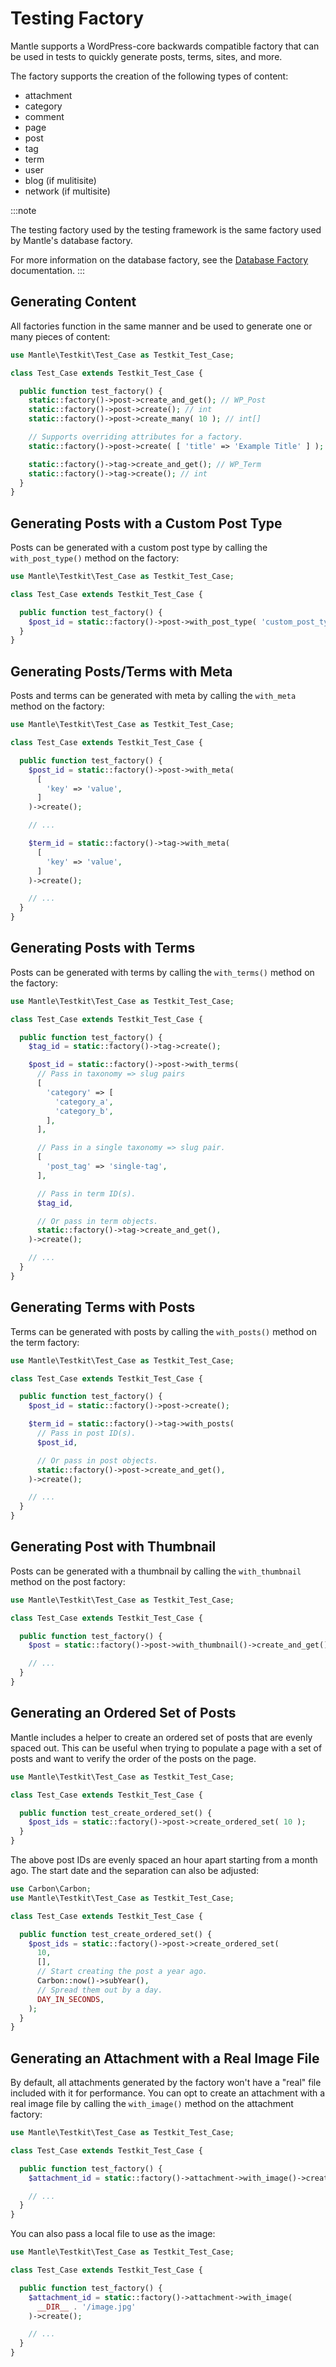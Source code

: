 # Testing Factory

Mantle supports a WordPress-core backwards compatible factory that can be used
in tests to quickly generate posts, terms, sites, and more.

The factory supports the creation of the following types of content:

* attachment
* category
* comment
* page
* post
* tag
* term
* user
* blog (if mulitisite)
* network (if multisite)

:::note

The testing factory used by the testing framework is the same factory used by
Mantle's database factory.

For more information on the database factory, see the [Database
Factory](/docs/models/model-factory) documentation.
:::

## Generating Content

All factories function in the same manner and be used to generate one or many
pieces of content:

```php
use Mantle\Testkit\Test_Case as Testkit_Test_Case;

class Test_Case extends Testkit_Test_Case {

  public function test_factory() {
    static::factory()->post->create_and_get(); // WP_Post
    static::factory()->post->create(); // int
    static::factory()->post->create_many( 10 ); // int[]

    // Supports overriding attributes for a factory.
    static::factory()->post->create( [ 'title' => 'Example Title' ] );

    static::factory()->tag->create_and_get(); // WP_Term
    static::factory()->tag->create(); // int
  }
}
```

## Generating Posts with a Custom Post Type

Posts can be generated with a custom post type by calling the `with_post_type()`
method on the factory:

```php
use Mantle\Testkit\Test_Case as Testkit_Test_Case;

class Test_Case extends Testkit_Test_Case {

  public function test_factory() {
    $post_id = static::factory()->post->with_post_type( 'custom_post_type' )->create();
  }
}
```

## Generating Posts/Terms with Meta

Posts and terms can be generated with meta by calling the `with_meta` method on
the factory:

```php
use Mantle\Testkit\Test_Case as Testkit_Test_Case;

class Test_Case extends Testkit_Test_Case {

  public function test_factory() {
    $post_id = static::factory()->post->with_meta(
      [
        'key' => 'value',
      ]
    )->create();

    // ...

    $term_id = static::factory()->tag->with_meta(
      [
        'key' => 'value',
      ]
    )->create();

    // ...
  }
}
```

## Generating Posts with Terms

Posts can be generated with terms by calling the `with_terms()` method on the
factory:

```php
use Mantle\Testkit\Test_Case as Testkit_Test_Case;

class Test_Case extends Testkit_Test_Case {

  public function test_factory() {
    $tag_id = static::factory()->tag->create();

    $post_id = static::factory()->post->with_terms(
      // Pass in taxonomy => slug pairs
      [
        'category' => [
          'category_a',
          'category_b',
        ],
      ],

      // Pass in a single taxonomy => slug pair.
      [
        'post_tag' => 'single-tag',
      ],

      // Pass in term ID(s).
      $tag_id,

      // Or pass in term objects.
      static::factory()->tag->create_and_get(),
    )->create();

    // ...
  }
}
```

## Generating Terms with Posts

Terms can be generated with posts by calling the `with_posts()` method on the
term factory:

```php
use Mantle\Testkit\Test_Case as Testkit_Test_Case;

class Test_Case extends Testkit_Test_Case {

  public function test_factory() {
    $post_id = static::factory()->post->create();

    $term_id = static::factory()->tag->with_posts(
      // Pass in post ID(s).
      $post_id,

      // Or pass in post objects.
      static::factory()->post->create_and_get(),
    )->create();

    // ...
  }
}
```

## Generating Post with Thumbnail

Posts can be generated with a thumbnail by calling the `with_thumbnail` method
on the post factory:

```php
use Mantle\Testkit\Test_Case as Testkit_Test_Case;

class Test_Case extends Testkit_Test_Case {

  public function test_factory() {
    $post = static::factory()->post->with_thumbnail()->create_and_get();

    // ...
  }
}
```

## Generating an Ordered Set of Posts

Mantle includes a helper to create an ordered set of posts that are evenly
spaced out. This can be useful when trying to populate a page with a set of
posts and want to verify the order of the posts on the page.

```php
use Mantle\Testkit\Test_Case as Testkit_Test_Case;

class Test_Case extends Testkit_Test_Case {

  public function test_create_ordered_set() {
    $post_ids = static::factory()->post->create_ordered_set( 10 );
  }
}
```

The above post IDs are evenly spaced an hour apart starting from a month ago.
The start date and the separation can also be adjusted:

```php
use Carbon\Carbon;
use Mantle\Testkit\Test_Case as Testkit_Test_Case;

class Test_Case extends Testkit_Test_Case {

  public function test_create_ordered_set() {
    $post_ids = static::factory()->post->create_ordered_set(
      10,
      [],
      // Start creating the post a year ago.
      Carbon::now()->subYear(),
      // Spread them out by a day.
      DAY_IN_SECONDS,
    );
  }
}
```

## Generating an Attachment with a Real Image File

By default, all attachments generated by the factory won't have a "real" file
included with it for performance. You can opt to create an attachment with a
real image file by calling the `with_image()` method on the attachment factory:

```php
use Mantle\Testkit\Test_Case as Testkit_Test_Case;

class Test_Case extends Testkit_Test_Case {

  public function test_factory() {
    $attachment_id = static::factory()->attachment->with_image()->create();

    // ...
  }
}
```

You can also pass a local file to use as the image:

```php
use Mantle\Testkit\Test_Case as Testkit_Test_Case;

class Test_Case extends Testkit_Test_Case {

  public function test_factory() {
    $attachment_id = static::factory()->attachment->with_image(
      __DIR__ . '/image.jpg'
    )->create();

    // ...
  }
}
```